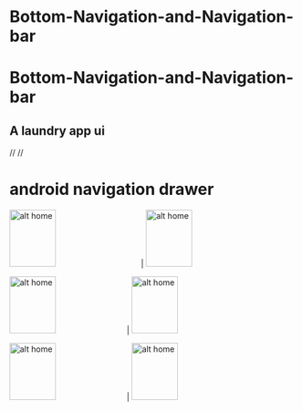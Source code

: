 # Bottom-Navigation-and-Navigation-bar
# Bottom-Navigation-and-Navigation-bar
## A laundry app ui
//
// 
# android navigation drawer 


<img src="https://user-images.githubusercontent.com/68494371/211166500-35666c5a-75b2-46dc-936c-3ef4c7fd1007.png" alt="alt home" style="width:40%;height:100;margin-right: 25px"> | <img src="https://user-images.githubusercontent.com/68494371/211166501-d0762a3e-22f2-40e3-a463-5127b8c0c803.png" alt="alt home" style="width:40%;height:100">


<img src="https://user-images.githubusercontent.com/68494371/211166503-49dde08d-51e6-49ae-ace8-515864551cd0.png" alt="alt home" style="width:40%;height:100"> | <img src="https://user-images.githubusercontent.com/68494371/211166516-85406d6b-3bfe-4090-9011-66c12e31c9ec.png" alt="alt home" style="width:40%;height:100">


<img src="https://user-images.githubusercontent.com/68494371/211166519-f04481d1-6c10-4d32-b8f9-3a491173b16d.png" alt="alt home" style="width:40%;height:100"> | <img src="https://user-images.githubusercontent.com/68494371/211166588-611c88fb-bc07-49c2-a0b3-5315242bdfd2.png" alt="alt home" style="width:40%;height:100">

